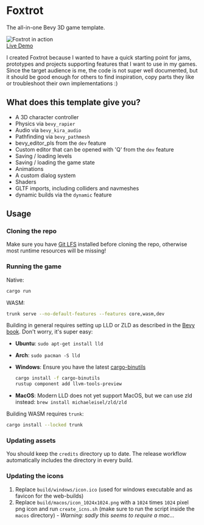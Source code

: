 # Foxtrot
The all-in-one Bevy 3D game template.  


![Foxtrot in action](https://media.giphy.com/media/NKBVjKZewDfttXSx56/giphy.gif)  
[Live Demo](https://janhohenheim.github.io/foxtrot/)  

I created Foxtrot because I wanted to have a quick starting point for jams, prototypes and projects supporting features
that I want to use in my games. Since the target audience is me, the code is not super well documented, but it should 
be good enough for others to find inspiration, copy parts they like or troubleshoot their own implementations :)
 

## What does this template give you?
- A 3D character controller
- Physics via `bevy_rapier`
- Audio via `bevy_kira_audio`
- Pathfinding via `bevy_pathmesh`
- bevy_editor_pls from the `dev` feature
- Custom editor that can be opened with 'Q' from the `dev` feature
- Saving / loading levels
- Saving / loading the game state
- Animations
- A custom dialog system
- Shaders
- GLTF imports, including colliders and navmeshes
- dynamic builds via the `dynamic` feature

## Usage

### Cloning the repo

Make sure you have [Git LFS](https://docs.github.com/en/repositories/working-with-files/managing-large-files/installing-git-large-file-storage) installed before cloning the repo, otherwise most runtime resources will be missing!

### Running the game
Native:
```bash
cargo run
```
WASM:
```bash
trunk serve --no-default-features --features core,wasm,dev
```

Building in general requires setting up LLD or ZLD as described in the [Bevy book](https://bevyengine.org/learn/book/getting-started/setup/#enable-fast-compiles-optional).
Don't worry, it's super easy:
- **Ubuntu**: `sudo apt-get install lld`
- **Arch**: `sudo pacman -S lld`
- **Windows**: Ensure you have the latest [cargo-binutils](https://github.com/rust-embedded/cargo-binutils)

    ```sh
    cargo install -f cargo-binutils
    rustup component add llvm-tools-preview
    ```

- **MacOS**: Modern LLD does not yet support MacOS, but we can use zld instead: `brew install michaeleisel/zld/zld`


Building WASM requires `trunk`:

```bash
cargo install --locked trunk
```

### Updating assets

You should keep the `credits` directory up to date. The release workflow automatically includes the directory in every build.

### Updating the icons
 1. Replace `build/windows/icon.ico` (used for windows executable and as favicon for the web-builds)
 2. Replace `build/macos/icon_1024x1024.png` with a `1024` times `1024` pixel png icon and run `create_icns.sh` (make sure to run the script inside the `macos` directory) - _Warning: sadly this seems to require a mac..._


